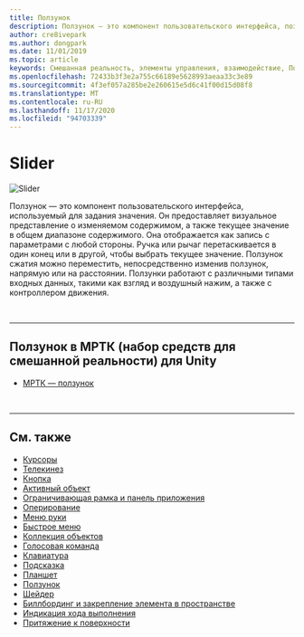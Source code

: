 ```yaml
---
title: Ползунок
description: Ползунок — это компонент пользовательского интерфейса, позволяющий задать значение путем перемещения бегунка или рычага на дорожке.
author: cre8ivepark
ms.author: dongpark
ms.date: 11/01/2019
ms.topic: article
keywords: Смешанная реальность, элементы управления, взаимодействие, Пользовательский интерфейс, UX, гарнитура смешанной реальности, гарнитура Windows Mixed Reality, гарнитура виртуальной реальности, HoloLens, ползунок, МРТК, набор средств смешанной реальности
ms.openlocfilehash: 72433b3f3e2a755c66189e5628993aeaa33c3e89
ms.sourcegitcommit: 4f3ef057a285be2e260615e5d6c41f00d15d08f8
ms.translationtype: MT
ms.contentlocale: ru-RU
ms.lasthandoff: 11/17/2020
ms.locfileid: "94703339"
---
```

# <a name="slider"></a>Slider

![Slider](images/UX_Hero_Slider.jpg)

Ползунок — это компонент пользовательского интерфейса, используемый для задания значения. Он предоставляет визуальное представление о изменяемом содержимом, а также текущее значение в общем диапазоне содержимого. Она отображается как запись с параметрами с любой стороны. Ручка или рычаг перетаскивается в один конец или в другой, чтобы выбрать текущее значение. Ползунок сжатия можно переместить, непосредственно изменив ползунок, напрямую или на расстоянии. Ползунки работают с различными типами входных данных, такими как взгляд и воздушный нажим, а также с контроллером движения.

<br>

---

## <a name="slider-in-mrtk-mixed-reality-toolkit-for-unity"></a>Ползунок в МРТК (набор средств для смешанной реальности) для Unity

* [МРТК — ползунок](https://microsoft.github.io/MixedRealityToolkit-Unity/Documentation/README_Sliders.html)

<br>

---

## <a name="see-also"></a>См. также

* [Курсоры](cursors.md)
* [Телекинез](point-and-commit.md)
* [Кнопка](button.md)
* [Активный объект](interactable-object.md)
* [Ограничивающая рамка и панель приложения](app-bar-and-bounding-box.md)
* [Оперирование](direct-manipulation.md)
* [Меню руки](hand-menu.md)
* [Быстрое меню](near-menu.md)
* [Коллекция объектов](object-collection.md)
* [Голосовая команда](voice-input.md)
* [Клавиатура](keyboard.md)
* [Подсказка](tooltip.md)
* [Планшет](slate.md)
* [Ползунок](slider.md)
* [Шейдер](shader.md)
* [Биллбординг и закрепление элемента в пространстве](billboarding-and-tag-along.md)
* [Индикация хода выполнения](progress.md)
* [Притяжение к поверхности](surface-magnetism.md)
